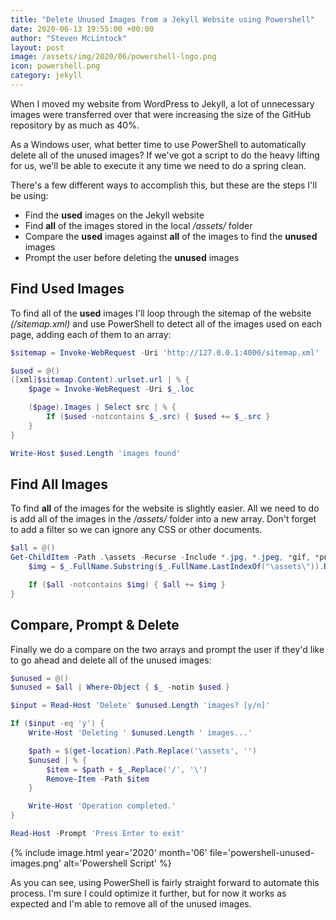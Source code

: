 ```yaml
---
title: "Delete Unused Images from a Jekyll Website using Powershell"
date: 2020-06-13 19:55:00 +00:00
author: "Steven McLintock"
layout: post
image: /assets/img/2020/06/powershell-logo.png
icon: powershell.png
category: jekyll
---
```


When I moved my website from WordPress to Jekyll, a lot of unnecessary images were transferred over that were 
increasing the size of the GitHub repository by as much as 40%.

As a Windows user, what better time to use PowerShell to automatically delete all of the unused images? If we've 
got a script to do the heavy lifting for us, we'll be able to execute it any time we need to do a spring clean.

There's a few different ways to accomplish this, but these are the steps I'll be using:

* Find the **used** images on the Jekyll website
* Find **all** of the images stored in the local */assets/* folder
* Compare the **used** images against **all** of the images to find the **unused** images
* Prompt the user before deleting the **unused** images

## Find Used Images

To find all of the **used** images I'll loop through the sitemap of the website *(/sitemap.xml)* and use PowerShell 
to detect all of the images used on each page, adding each of them to an array:

```powershell
$sitemap = Invoke-WebRequest -Uri 'http://127.0.0.1:4000/sitemap.xml'

$used = @()
([xml]$sitemap.Content).urlset.url | % {
    $page = Invoke-WebRequest -Uri $_.loc

    ($page).Images | Select src | % {
        If ($used -notcontains $_.src) { $used += $_.src }
    }
}

Write-Host $used.Length 'images found'
```

## Find All Images

To find **all** of the images for the website is slightly easier. All we 
need to do is add all of the images in the */assets/* folder into a new array. Don't forget to add a filter so 
we can ignore any CSS or other documents.

```powershell
$all = @()
Get-ChildItem -Path .\assets -Recurse -Include *.jpg, *.jpeg, *gif, *png, *tif, *tiff | % {
    $img = $_.FullName.Substring($_.FullName.LastIndexOf("\assets\")).Replace('\', '/')

    If ($all -notcontains $img) { $all += $img }
}
```

## Compare, Prompt & Delete

Finally we do a compare on the two arrays and prompt the user if they'd like to go ahead and delete all of 
the unused images:

```powershell
$unused = @()
$unused = $all | Where-Object { $_ -notin $used }

$input = Read-Host 'Delete' $unused.Length 'images? [y/n]'

If ($input -eq 'y') {
    Write-Host 'Deleting ' $unused.Length ' images...'

    $path = $(get-location).Path.Replace('\assets', '')
    $unused | % {
        $item = $path + $_.Replace('/', '\')
        Remove-Item -Path $item
    }

    Write-Host 'Operation completed.'
}

Read-Host -Prompt 'Press Enter to exit'
```

{%
    include image.html
    year='2020'
    month='06'
    file='powershell-unused-images.png'
    alt='Powershell Script'
%}

As you can see, using PowerShell is fairly straight forward to automate this process. I'm sure I could optimize 
it further, but for now it works as expected and I'm able to remove all of the unused images.